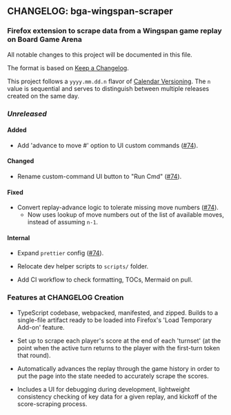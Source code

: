 ## CHANGELOG: bga-wingspan-scraper

### Firefox extension to scrape data from a Wingspan game replay on Board Game Arena

All notable changes to this project will be documented in this file.

The format is based on [Keep a Changelog](http://keepachangelog.com/en/1.0.0/).

This project follows a `yyyy.mm.dd.n` flavor of
[Calendar Versioning](https://calver.org/). The `n` value is sequential and
serves to distinguish between multiple releases created on the same day.

### _Unreleased_

#### Added

- Add 'advance to move #' option to UI custom commands ([#74]).

#### Changed

- Rename custom-command UI button to "Run Cmd" ([#74]).

#### Fixed

- Convert replay-advance logic to tolerate missing move numbers ([#74]).
  - Now uses lookup of move numbers out of the list of available moves, instead
    of assuming `n-1`.

#### Internal

- Expand `prettier` config ([#74]).

- Relocate dev helper scripts to `scripts/` folder.

- Add CI workflow to check formatting, TOCs, Mermaid on pull.


### Features at CHANGELOG Creation

- TypeScript codebase, webpacked, manifested, and zipped. Builds to a
  single-file artifact ready to be loaded into Firefox's 'Load Temporary Add-on'
  feature.

- Set up to scrape each player's score at the end of each 'turnset' (at the
  point when the active turn returns to the player with the first-turn token
  that round).

- Automatically advances the replay through the game history in order to put the
  page into the state needed to accurately scrape the scores.

- Includes a UI for debugging during development, lightweight consistency
  checking of key data for a given replay, and kickoff of the score-scraping
  process.

[#74]: https://github.com/bskinn/bga-wingspan-scraper/pull/74
